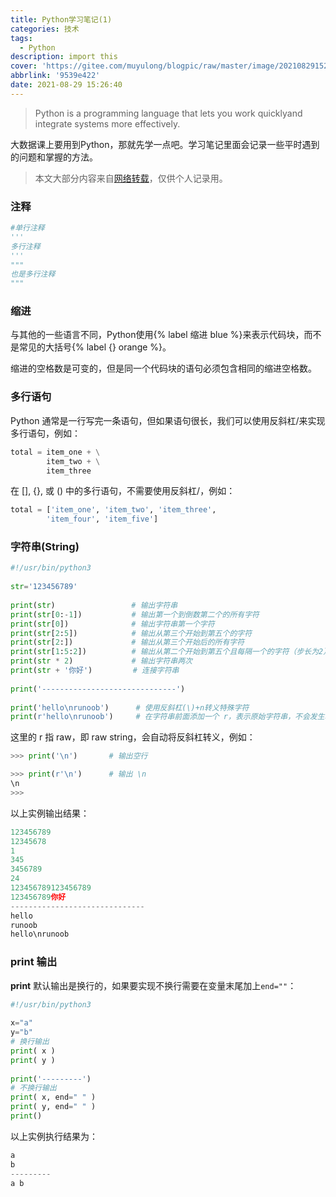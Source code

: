 ```yaml
---
title: Python学习笔记(1)
categories: 技术
tags:
  - Python
description: import this
cover: 'https://gitee.com/muyulong/blogpic/raw/master/image/202108291525612.png'
abbrlink: '9539e422'
date: 2021-08-29 15:26:40
---
```


> Python is a programming language that lets you work quicklyand integrate systems more effectively.

大数据课上要用到Python，那就先学一点吧。学习笔记里面会记录一些平时遇到的问题和掌握的方法。

> 本文大部分内容来自[网络转载](https://www.runoob.com/python3)，仅供个人记录用。

### 注释

```python
#单行注释
'''
多行注释
'''
"""
也是多行注释
"""
```

### 缩进

与其他的一些语言不同，Python使用{% label 缩进 blue %}来表示代码块，而不是常见的大括号{% label {} orange %}。

缩进的空格数是可变的，但是同一个代码块的语句必须包含相同的缩进空格数。

### 多行语句

Python 通常是一行写完一条语句，但如果语句很长，我们可以使用反斜杠/来实现多行语句，例如：

```python
total = item_one + \
        item_two + \
        item_three
```

在 [], {}, 或 () 中的多行语句，不需要使用反斜杠/，例如：

```python
total = ['item_one', 'item_two', 'item_three',
        'item_four', 'item_five']
```

### 字符串(String)

```python
#!/usr/bin/python3
 
str='123456789'
 
print(str)                 # 输出字符串
print(str[0:-1])           # 输出第一个到倒数第二个的所有字符
print(str[0])              # 输出字符串第一个字符
print(str[2:5])            # 输出从第三个开始到第五个的字符
print(str[2:])             # 输出从第三个开始后的所有字符
print(str[1:5:2])          # 输出从第二个开始到第五个且每隔一个的字符（步长为2）
print(str * 2)             # 输出字符串两次
print(str + '你好')         # 连接字符串
 
print('------------------------------')
 
print('hello\nrunoob')      # 使用反斜杠(\)+n转义特殊字符
print(r'hello\nrunoob')     # 在字符串前面添加一个 r，表示原始字符串，不会发生转义
```

这里的 r 指 raw，即 raw string，会自动将反斜杠转义，例如：

```python
>>> print('\n')       # 输出空行

>>> print(r'\n')      # 输出 \n
\n
>>>
```

以上实例输出结果：

```python
123456789
12345678
1
345
3456789
24
123456789123456789
123456789你好
------------------------------
hello
runoob
hello\nrunoob
```

### print 输出

**print** 默认输出是换行的，如果要实现不换行需要在变量末尾加上`end=""`：

```python
#!/usr/bin/python3
 
x="a"
y="b"
# 换行输出
print( x )
print( y )
 
print('---------')
# 不换行输出
print( x, end=" " )
print( y, end=" " )
print()
```

以上实例执行结果为：

```python
a
b
---------
a b
```
